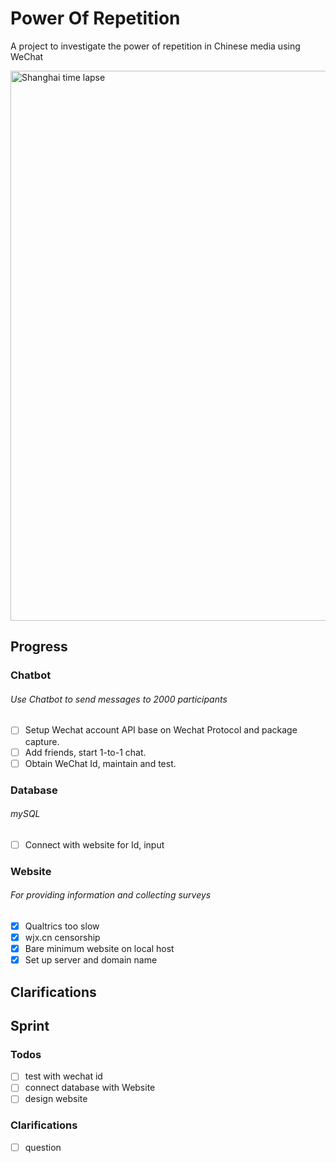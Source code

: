 #  Power Of Repetition
A project to investigate the power of repetition in Chinese media using WeChat

<img src="https://github.com/lizzij/PowerOfRepetition/raw/master/img/shanghai.gif" alt="Shanghai time lapse" width="880"/>

## Progress
### Chatbot
###### Use Chatbot to send messages to 2000 participants
- [ ] Setup Wechat account API base on Wechat Protocol and package capture.
- [ ] Add friends, start 1-to-1 chat.
- [ ] Obtain WeChat Id, maintain and test.

### Database
###### mySQL
- [ ] Connect with website for Id, input

### Website
###### For providing information and collecting surveys
- [X] Qualtrics too slow
- [X] wjx.cn censorship
- [X] Bare minimum website on local host
- [X] Set up server and domain name

## Clarifications

## Sprint
### Todos
- [ ] test with wechat id
- [ ] connect database with Website
- [ ] design website

### Clarifications
- [ ] question
